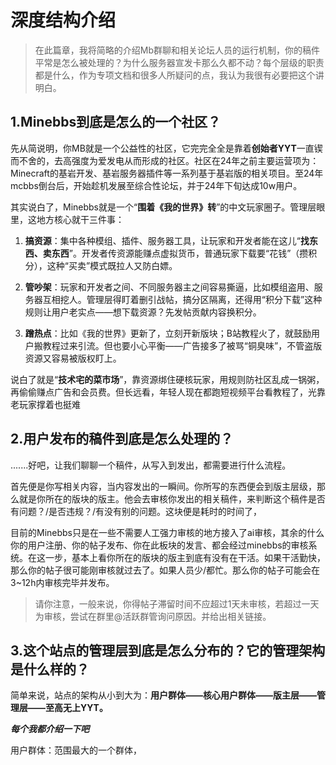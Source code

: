 # 深度结构介绍

> 在此篇章，我将简略的介绍Mb群聊和相关论坛人员的运行机制，你的稿件平常是怎么被处理的？为什么服务器宣发卡那么久都不动？每个层级的职责都是什么，作为专项文档和很多人所疑问的点，我认为我很有必要把这个讲明白。

## 1.Minebbs到底是怎么的一个社区？

先从简说明，你MB就是一个公益性的社区，它完完全全是靠着**创始者YYT**一直锲而不舍的，去高强度为爱发电从而形成的社区。社区在24年之前主要运营项为：Minecraft的基岩开发、基岩服务器插件等一系列基于基岩版的相关项目。至24年mcbbs倒台后，开始趁机发展至综合性论坛，并于24年下旬达成10w用户。

其实说白了，Minebbs就是一个“**围着《我的世界》转**”的中文玩家圈子。管理层眼里，这地方核心就干三件事：



1. **搞资源**：集中各种模组、插件、服务器工具，让玩家和开发者能在这儿“**找东西、卖东西**”。开发者传资源能赚点虚拟货币，普通玩家下载要“花钱”（攒积分），这种“买卖”模式既拉人又防白嫖。

2. **管吵架**：玩家和开发者之间、不同服务器主之间容易撕逼，比如模组盗用、服务器互相挖人。管理层得盯着删引战帖，搞分区隔离，还得用“积分下载”这种规则让用户老实点——想下载资源？先发帖贡献内容换积分。

3. **蹭热点**：比如《我的世界》更新了，立刻开新版块；B站教程火了，就鼓励用户搬教程过来引流。但也要小心平衡——广告接多了被骂“铜臭味”，不管盗版资源又容易被版权盯上。

   

说白了就是“**技术宅的菜市场**”，靠资源绑住硬核玩家，用规则防社区乱成一锅粥，再偷偷赚点广告和会员费。但长远看，年轻人现在都跑短视频平台看教程了，光靠老玩家撑着也挺难

## 2.用户发布的稿件到底是怎么处理的？

.......好吧，让我们聊聊一个稿件，从写入到发出，都需要进行什么流程。

首先便是你写相关内容，当内容发出的一瞬间。你所写的东西便会到版主层级，那么就是你所在的版块的版主。他会去审核你发出的相关稿件，来判断这个稿件是否有问题？/是否违规？/有没有别的问题。这块便是耗时的时间了，

目前的Minebbs只是在一些不需要人工强力审核的地方接入了ai审核，其余的什么你的用户注册、你的帖子发布、你在此板块的发言、都会经过minebbs的审核系统。在这一步，基本上看你所在的版块的版主到底有没有在干活。如果干活勤快，那么你的帖子很可能刚审核就过去了。如果人员少/都忙。那么你的帖子可能会在3~12h内审核完毕并发布。

> 请你注意，一般来说，你得帖子滞留时间不应超过1天未审核，若超过一天为审核，尝试在群里@活跃群管询问原因。并给出相关链接。

## 3.这个站点的管理层到底是怎么分布的？它的管理架构是什么样的？

简单来说，站点的架构从小到大为：**用户群体——核心用户群体——版主层——管理层——至高无上YYT。**

***每个我都介绍一下吧***

用户群体：范围最大的一个群体，













